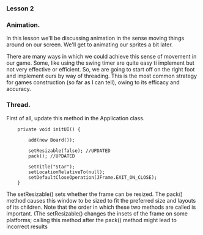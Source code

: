### Lesson 2

### Animation.

In this lesson we'll be discussing animation in the sense moving things around on our screen.
We'll get to animating our sprites a bit later.

There are many ways in which we could achieve this sense of movement in our game. Some, like using the swing timer are quite easy ti implement but not very effective or efficient.
So, we are going to start off on the right foot and implement ours by way of threading. This is the most common strategy for games construction (so far as I can tell), owing to its efficacy and accuracy.

### Thread.

First of all, update this method in the Application class.

```
    private void initUI() {

        add(new Board());

        setResizable(false); //UPDATED
        pack(); //UPDATED

        setTitle("Star");
        setLocationRelativeTo(null);
        setDefaultCloseOperation(JFrame.EXIT_ON_CLOSE);
    }

```



The setResizable() sets whether the frame can be resized. The pack() method causes this window to be sized to fit the preferred size and layouts of its children.
Note that the order in which these two methods are called is important. (The setResizable() changes the insets of the frame on some platforms; calling this method after the pack() method might lead to incorrect results










